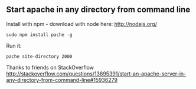 ## Start apache in any directory from command line

Install with npm - download with node here: http://nodejs.org/

```
sudo npm install pache -g
```
Run it:
```
pache site-directory 2000
```

Thanks to friends on StackOverflow
http://stackoverflow.com/questions/13695391/start-an-apache-server-in-any-directory-from-command-line#15936279
